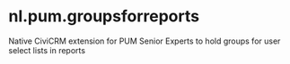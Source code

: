 # nl.pum.groupsforreports
Native CiviCRM extension for PUM Senior Experts to hold groups for user select lists in reports
